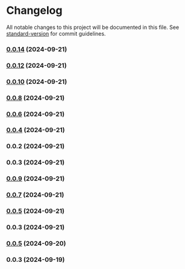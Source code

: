 # Changelog

All notable changes to this project will be documented in this file. See [standard-version](https://github.com/conventional-changelog/standard-version) for commit guidelines.

### [0.0.14](https://github.com/komeilm76/km-generator/compare/v0.0.12...v0.0.14) (2024-09-21)

### [0.0.12](https://github.com/komeilm76/km-generator/compare/v0.0.10...v0.0.12) (2024-09-21)

### [0.0.10](https://github.com/komeilm76/km-generator/compare/v0.0.8...v0.0.10) (2024-09-21)

### [0.0.8](https://github.com/komeilm76/km-generator/compare/v0.0.6...v0.0.8) (2024-09-21)

### [0.0.6](https://github.com/komeilm76/km-generator/compare/v0.0.4...v0.0.6) (2024-09-21)

### [0.0.4](https://github.com/komeilm76/km-generator/compare/v0.0.2...v0.0.4) (2024-09-21)

### 0.0.2 (2024-09-21)

### 0.0.3 (2024-09-21)

### [0.0.9](https://github.com/komeilm76/km-generator/compare/v0.0.7...v0.0.9) (2024-09-21)

### [0.0.7](https://github.com/komeilm76/km-generator/compare/v0.0.5...v0.0.7) (2024-09-21)

### [0.0.5](https://github.com/komeilm76/km-generator/compare/v0.0.3...v0.0.5) (2024-09-21)

### 0.0.3 (2024-09-21)

### [0.0.5](https://github.com/komeilm76/km-generator/compare/v0.0.3...v0.0.5) (2024-09-20)

### 0.0.3 (2024-09-19)
